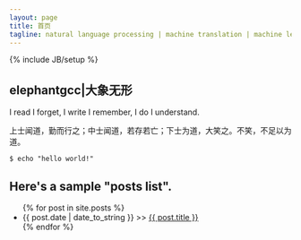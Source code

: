 ```yaml
---
layout: page
title: 首页
tagline: natural language processing | machine translation | machine learning | algorithms | coding
---
```

{% include JB/setup %}

## elephantgcc|大象无形

I read I forget, I write I remember, I do I understand.

上士闻道，勤而行之；中士闻道，若存若亡；下士为道，大笑之。不笑，不足以为道。

    $ echo "hello world!"


## Here's a sample "posts list".

<ul class="posts">
  {% for post in site.posts %}
    <li><span>{{ post.date | date_to_string }}</span> >>  <a href="{{ BASE_PATH }}{{ post.url }}">{{ post.title }}</a></li>
  {% endfor %}
</ul>

